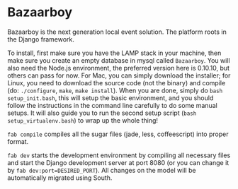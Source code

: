 # Bazaarboy

  Bazaarboy is the next generation local event solution. The platform roots in the Django framework.

  To install, first make sure you have the LAMP stack in your machine, then make sure you create an empty database in mysql called `Bazaarboy`. You will also need the Node.js environment, the preferred version here is 0.10.10, but others can pass for now. For Mac, you can simply download the installer; for Linux, you need to download the source code (not the binary) and compile (do: `./configure`, `make`, `make install`). When you are done, simply do `bash setup_init.bash`, this will setup the basic environment, and you should follow the instructions in the command line carefully to do some manual setups. It will also guide you to run the second setup script (`bash setup_virtualenv.bash`) to wrap up the whole thing!

  `fab compile` compiles all the sugar files (jade, less, coffeescript) into proper format.
  
  `fab dev` starts the development environment by compiling all necessary files and start the Django development server at port 8080 (or you can change it by `fab dev:port=DESIRED_PORT`). All changes on the model will be automatically migrated using South.
